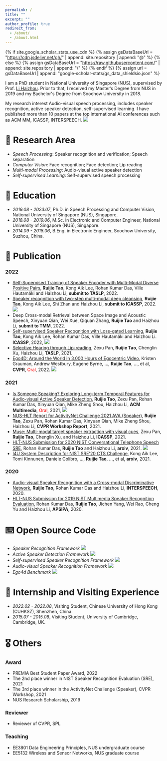 ```yaml
---
permalink: /
title: ""
excerpt: ""
author_profile: true
redirect_from: 
  - /about/
  - /about.html
---
```


{% if site.google_scholar_stats_use_cdn %}
{% assign gsDataBaseUrl = "https://cdn.jsdelivr.net/gh/" | append: site.repository | append: "@" %}
{% else %}
{% assign gsDataBaseUrl = "https://raw.githubusercontent.com/" | append: site.repository | append: "/" %}
{% endif %}
{% assign url = gsDataBaseUrl | append: "google-scholar-stats/gs_data_shieldsio.json" %}

<span class='anchor' id='about-me'></span>

I am a PhD student in National University of Singapore (NUS), supervised by Prof. [Li Haizhou](https://colips.org/~eleliha/). Prior to that, I received my Master’s Degree from NUS in 2019 and my Bachelor's Degree from Soochow University in 2018.

My research interest Audio-visual speech processing, includes speaker recognition, active speaker detection, self-supervised learning. I have published more than 10 papers at the top international AI conferences such as ACM MM, ICASSP, INTERSPEECH. <a href='https://scholar.google.com/citations?user=sdXITx8AAAAJ'><img src="https://img.shields.io/endpoint?logo=Google%20Scholar&url=https%3A%2F%2Fcdn.jsdelivr.net%2Fgh%2FTaoRuijie%2Ftaoruijie.github.io@google-scholar-stats%2Fgs_data_shieldsio.json&labelColor=f6f6f6&color=9cf&style=flat&label=citations"></a>

# 📜 Research Area
- *Speech Processing*: Speaker recognition and verification; Speech separation
- *Computer Vision*: Face recognition; Face detection; Lip reading
- *Multi-modal Processing*: Audio-visual active speaker detection
- *Self-supervised Learning*: Self-supervised speech processing

# 🏫 Education
- *2019.08 - 2023.07*, Ph.D. in Speech Processing and Computer Vision, National University of Singapore (NUS), Singapore.
- *2018.08 - 2019.06*, M.Sc. in Electronic and Computer Engineer, National University of Singapore (NUS), Singapore.
- *2014.09 - 2018.06*, B.Eng. in Electronic Engineer, Soochow University, Suzhou, China.

# 📝 Publication

<!-- <div class='paper-box'><div class='paper-box-image'><div><div class="badge">CVPR 2016</div><img src='images/500x300.png' alt="sym" width="100%"></div></div>
<div class='paper-box-text' markdown="1">

[Deep Residual Learning for Image Recognition](https://openaccess.thecvf.com/content_cvpr_2016/papers/He_Deep_Residual_Learning_CVPR_2016_paper.pdf)

**Kaiming He**, Xiangyu Zhang, Shaoqing Ren, Jian Sun

[**Project**](https://scholar.google.com/citations?view_op=view_citation&hl=zh-CN&user=DhtAFkwAAAAJ&citation_for_view=DhtAFkwAAAAJ:ALROH1vI_8AC) <strong><span class='show_paper_citations' data='DhtAFkwAAAAJ:ALROH1vI_8AC'></span></strong>
- Lorem ipsum dolor sit amet, consectetur adipiscing elit. Vivamus ornare aliquet ipsum, ac tempus justo dapibus sit amet. 
</div>
</div> -->

### **2022**
- [Self-Supervised Training of Speaker Encoder with Multi-Modal Diverse Positive Pairs](https://arxiv.org/pdf/2210.15903.pdf), **Ruijie Tao**, Kong Aik Lee, Rohan Kumar Das, Ville Hautamäki and Haizhou Li, **submit to TASLP**, 2022. 
- [Speaker recognition with two-step multi-modal deep cleansing](https://arxiv.org/pdf/2210.15903.pdf), **Ruijie Tao**, Kong Aik Lee, Shi Zhan and Haizhou Li, **submit to ICASSP**, 2022. [![](https://img.shields.io/github/stars/TaoRuijie/AVCleanse?style=social&label=Code+Stars)](https://github.com/TaoRuijie/AVCleanse)
- Deep Cross-modal Retrieval between Space Image and Acoustic Speech, Xinyuan Qian, Wei Xue, Qiquan Zhang, **Ruijie Tao** and Haizhou Li, **submit to TMM**, 2022. 
- [Self-supervised Speaker Recognition with Loss-gated Learning](https://arxiv.org/pdf/2110.03869.pdf), **Ruijie Tao**, Kong Aik Lee, Rohan Kumar Das, Ville Hautamäki and Haizhou Li. **ICASSP**, 2022, [![](https://img.shields.io/github/stars/TaoRuijie/Loss-Gated-Learning?style=social&label=Code+Stars)](https://github.com/TaoRuijie/Loss-Gated-Learning)
- [Selective Hearing through Lip-reading](https://arxiv.org/pdf/2106.07150.pdf), Zexu Pan, **Ruijie Tao**, Chenglin Xu, Haizhou Li, **TASLP**, 2021.
- [Ego4D: Around the World in 3,000 Hours of Egocentric Video](https://arxiv.org/pdf/2110.07058.pdf), Kristen Grauman, Andrew Westbury, Eugene Byrne, ..., **Ruijie Tao**, ..., et al, **CVPR**, <font color="red">Oral</font>, 2022. [![](https://img.shields.io/github/stars/facebookresearch/Ego4d?style=social&label=Code+Stars)](https://github.com/facebookresearch/Ego4d)
### **2021**
- [Is Someone Speaking? Exploring Long-term Temporal Features for Audio-visual Active Speaker Detection](https://arxiv.org/pdf/2107.06592.pdf), **Ruijie Tao**, Zexu Pan, Rohan Kumar Das, Xinyuan Qian, Mike Zheng Shou, Haizhou Li, **ACM Multimedia**, <font color="red">Oral</font>, 2021, [![](https://img.shields.io/github/stars/TaoRuijie/TalkNet_ASD?style=social&label=Code+Stars)](https://github.com/TaoRuijie/TalkNet_ASD)
- [NUS-HLT Report for ActivityNet Challenge 2021 AVA (Speaker)](https://static.googleusercontent.com/media/research.google.com/zh-CN//ava/2021/S3_NUS_Report_AVA_ActiveSpeaker_2021.pdf), **Ruijie Tao**, Zexu Pan, Rohan Kumar Das, Xinyuan Qian, Mike Zheng Shou, Haizhou Li, **CVPR Workshop Report**, 2021.
- [Muse: Multi-modal target speaker extraction with visual cues](https://arxiv.org/pdf/2010.07775.pdf), Zexu Pan, **Ruijie Tao**, Chenglin Xu, and Haizhou Li, **ICASSP**, 2021. 
- [HLT-NUS Submission for 2020 NIST Conversational Telephone Speech SRE](https://arxiv.org/pdf/2111.06671.pdf), Rohan Kumar Das, **Ruijie Tao** and Haizhou Li, **arxiv**, 2021. [![](https://img.shields.io/github/stars/TaoRuijie/ECAPATDNN?style=social&label=Code+Stars)](https://github.com/TaoRuijie/ECAPATDNN)
- [I4U System Description for NIST SRE'20 CTS Challenge](https://arxiv.org/pdf/2211.01091.pdf), Kong Aik Lee, Tomi Kinnunen, Daniele Colibro, ..., **Ruijie Tao**, ..., et al, **arxiv**, 2021. 
### **2020**
- [Audio-visual Speaker Recognition with a Cross-modal Discriminative Network](https://arxiv.org/abs/2008.03894), **Ruijie Tao**, Rohan Kumar Das and Haizhou Li, **INTERSPEECH**, 2020.
- [HLT-NUS Submission for 2019 NIST Multimedia Speaker Recognition Evaluation](http://www.apsipa.org/proceedings/2020/pdfs/0000605.pdf), Rohan Kumar Das, **Ruijie Tao**, Jichen Yang, Wei Rao, Cheng Yu and Haizhou Li, **APSIPA**, 2020. 


# ⌨️ Open Source Code
- *Speaker Recognition Framework* [![](https://img.shields.io/github/stars/TaoRuijie/ECAPATDNN?style=social&label=ECAPA-TDNN)](https://github.com/TaoRuijie/ECAPATDNN)
- *Active Speaker Detection Framework* [![](https://img.shields.io/github/stars/TaoRuijie/TalkNet_ASD?style=social&label=TalkNet-ASD)](https://github.com/TaoRuijie/TalkNet_ASD)
- *Self-supervised Speaker Recognition Framework* [![](https://img.shields.io/github/stars/TaoRuijie/Loss-Gated-Learning?style=social&label=LGL)](https://github.com/TaoRuijie/Loss-Gated-Learning)
- *Audio-visual Speaker Recognition Framework* [![](https://img.shields.io/github/stars/TaoRuijie/AVCleanse?style=social&label=AVCleanse)](https://github.com/TaoRuijie/AVCleanse)
- *Ego4d Benchmark* [![](https://img.shields.io/github/stars/facebookresearch/Ego4d?style=social&label=Ego4d)](https://github.com/facebookresearch/Ego4d)


# 👔 Internship and Visiting Experience
- *2022.02 - 2022.08*, Visiting Student, Chinese University of Hong Kong (CUHKSZ), Shenzhen, China.
- *2015.07 - 2015.08*, Visiting Student, University of Cambridge, Cambridge, UK.

# 🎖 Others

### **Award**
- PREMIA Best Student Paper Award, 2022
- The 2nd place winner in NIST Speaker Recognition Evaluation (SRE), 2021
- The 3rd place winner in the ActivityNet Challenge (Speaker), CVPR Workshop, 2021
- NUS Research Scholarship, 2019
### **Reviewer**
- Reviewer of CVPR, SPL
### **Teaching**
- EE3801 Data Engineering Principles, NUS undergraduate course
- EE5132 Wireless and Sensor Networks, NUS graduate course

